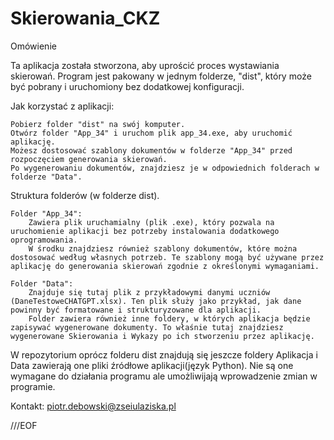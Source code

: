 # Skierowania_CKZ

Omówienie

Ta aplikacja została stworzona, aby uprościć proces wystawiania skierowań. Program jest pakowany w jednym folderze, "dist", który może być pobrany i uruchomiony bez dodatkowej konfiguracji.

Jak korzystać z aplikacji:

    Pobierz folder "dist" na swój komputer.
    Otwórz folder "App_34" i uruchom plik app_34.exe, aby uruchomić aplikację.
    Możesz dostosować szablony dokumentów w folderze "App_34" przed rozpoczęciem generowania skierowań.
    Po wygenerowaniu dokumentów, znajdziesz je w odpowiednich folderach w folderze "Data".

Struktura folderów (w folderze dist).

    Folder "App_34":
        Zawiera plik uruchamialny (plik .exe), który pozwala na uruchomienie aplikacji bez potrzeby instalowania dodatkowego oprogramowania.
        W środku znajdziesz również szablony dokumentów, które można dostosować według własnych potrzeb. Te szablony mogą być używane przez aplikację do generowania skierowań zgodnie z określonymi wymaganiami.

    Folder "Data":
        Znajduje się tutaj plik z przykładowymi danymi uczniów (DaneTestoweCHATGPT.xlsx). Ten plik służy jako przykład, jak dane powinny być formatowane i strukturyzowane dla aplikacji.
        Folder zawiera również inne foldery, w których aplikacja będzie zapisywać wygenerowane dokumenty. To właśnie tutaj znajdziesz wygenerowane Skierowania i Wykazy po ich stworzeniu przez aplikację.

W repozytorium oprócz folderu dist znajdują się jeszcze foldery Aplikacja i Data zawierają one pliki źródłowe aplikacji(język Python). Nie są one wymagane do działania programu ale umożliwijają wprowadzenie zmian w programie.

Kontakt:
piotr.debowski@zseiulaziska.pl

 ///EOF
